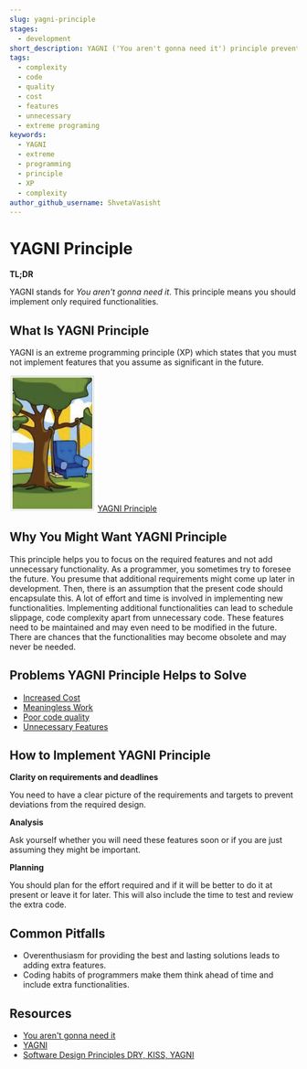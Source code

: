 ```yaml
---
slug: yagni-principle
stages:
  - development
short_description: YAGNI ('You aren't gonna need it') principle prevents a programmer from adding unnecessary features to the code.
tags:
  - complexity
  - code
  - quality
  - cost
  - features
  - unnecessary
  - extreme programing
keywords:
  - YAGNI
  - extreme
  - programming
  - principle
  - XP
  - complexity
author_github_username: ShvetaVasisht
---
```



# YAGNI Principle

**TL;DR**

YAGNI stands for *You aren't gonna need it*. This principle means you should implement only required functionalities.



## What Is YAGNI Principle

YAGNI is an extreme programming principle (XP) which states that you must not implement features that you assume as significant in the future.

![YAGNI Principle](/files/yagni_principle.png)
[YAGNI Principle](http://www.agilenutshell.com/yagni)



## Why You Might Want YAGNI Principle

This principle helps you to focus on the required features and not add unnecessary functionality. As a programmer, you sometimes try to foresee the future. You presume that additional requirements might come up later in development. Then, there is an assumption that the present code should encapsulate this.
A lot of effort and time is involved in implementing new functionalities. Implementing additional functionalities can lead to schedule slippage, code complexity apart from unnecessary code. These features need to be maintained and may even need to be modified in the future. There are chances that the functionalities may become obsolete and may never be needed.



## Problems YAGNI Principle Helps to Solve

- [Increased Cost](/problems/increased-cost)
- [Meaningless Work](/problems/meaningless-work)
- [Poor code quality](/problems/poor-code-quality)
- [Unnecessary Features](/problems/unnecessary-features)



## How to Implement YAGNI Principle


**Clarity on requirements and deadlines**

You need to have a clear picture of the requirements and targets to prevent deviations from the required design.


**Analysis**

Ask yourself whether you will need these features  soon or if you are just assuming they might be important.


**Planning**

You should plan for the effort required and if it will be better to do it at present or leave it for later. This will also include the time to test and review the extra code.



## Common Pitfalls

- Overenthusiasm for providing the best and lasting solutions leads to adding extra features.
- Coding habits of programmers make them think ahead of time and include extra functionalities.


## Resources

- [You aren't gonna need it](https://en.wikipedia.org/wiki/You_aren%27t_gonna_need_it)
- [YAGNI](https://deviq.com/principles/yagni)
- [Software Design Principles DRY, KISS, YAGNI](https://www.c-sharpcorner.com/article/software-design-principles-dry-kiss-yagni/)
